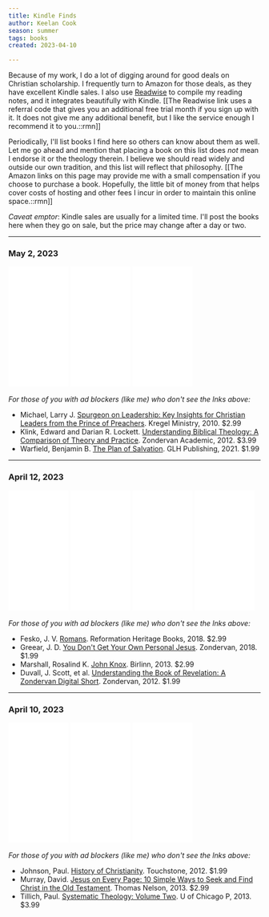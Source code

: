 ```yaml
---
title: Kindle Finds
author: Keelan Cook
season: summer
tags: books
created: 2023-04-10

---
```


Because of my work, I do a lot of digging around for good deals on Christian scholarship. I frequently turn to Amazon for those deals, as they have excellent Kindle sales. I also use [Readwise](https://readwise.io/i/keelan4) to compile my reading notes, and it integrates beautifully with Kindle. 
[[The Readwise link uses a referral code that gives you an additional free trial month if you sign up with it. It does not give me any additional benefit, but I like the service enough I recommend it to you.::rmn]]

Periodically, I'll list books I find here so others can know about them as well. Let me go ahead and mention that placing a book on this list does *not* mean I endorse it or the theology therein. I believe we should read widely and outside our own tradition, and this list will reflect that philosophy.
[[The Amazon links on this page may provide me with a small compensation if you choose to purchase a book. Hopefully, the little bit of money from that helps cover costs of hosting and other fees I incur in order to maintain this online space.::rmn]]

*Caveat emptor*: Kindle sales are usually for a limited time. I'll post the books here when they go on sale, but the price may change after a day or two.

---

### May 2, 2023
<iframe sandbox="allow-popups allow-scripts allow-modals allow-forms allow-same-origin" style="width:120px;height:240px;" marginwidth="0" marginheight="0" scrolling="no" frameborder="0" src="//ws-na.amazon-adsystem.com/widgets/q?ServiceVersion=20070822&OneJS=1&Operation=GetAdHtml&MarketPlace=US&source=ss&ref=as_ss_li_til&ad_type=product_link&tracking_id=keelancook-20&language=en_US&marketplace=amazon&region=US&placement=B005XKI8Q0&asins=B005XKI8Q0&linkId=35f8e40f9481922747f1ef7f41ca8cbb&show_border=true&link_opens_in_new_window=true"></iframe>
<iframe sandbox="allow-popups allow-scripts allow-modals allow-forms allow-same-origin" style="width:120px;height:240px;" marginwidth="0" marginheight="0" scrolling="no" frameborder="0" src="//ws-na.amazon-adsystem.com/widgets/q?ServiceVersion=20070822&OneJS=1&Operation=GetAdHtml&MarketPlace=US&source=ss&ref=as_ss_li_til&ad_type=product_link&tracking_id=keelancook-20&language=en_US&marketplace=amazon&region=US&placement=B007JJSJE4&asins=B007JJSJE4&linkId=0848e69c76674ab646bc97395a7f18aa&show_border=true&link_opens_in_new_window=true"></iframe>
<iframe sandbox="allow-popups allow-scripts allow-modals allow-forms allow-same-origin" style="width:120px;height:240px;" marginwidth="0" marginheight="0" scrolling="no" frameborder="0" src="//ws-na.amazon-adsystem.com/widgets/q?ServiceVersion=20070822&OneJS=1&Operation=GetAdHtml&MarketPlace=US&source=ss&ref=as_ss_li_til&ad_type=product_link&tracking_id=keelancook-20&language=en_US&marketplace=amazon&region=US&placement=B09254CHMB&asins=B09254CHMB&linkId=37b09ec66cb2e55505d8634f2a4f5dc6&show_border=true&link_opens_in_new_window=true"></iframe>

*For those of you with ad blockers (like me) who don't see the lnks above:*
- Michael, Larry J. [Spurgeon on Leadership: Key Insights for Christian Leaders from the Prince of Preachers](https://amzn.to/3Vr2Was). Kregel Ministry, 2010. $2.99
- Klink, Edward and Darian R. Lockett. [Understanding Biblical Theology: A Comparison of Theory and Practice](https://amzn.to/3NvpQeF). Zondervan Academic, 2012. $3.99
- Warfield, Benjamin B. [The Plan of Salvation](https://amzn.to/3Vq8cLf). GLH Publishing, 2021. $1.99

---
### April 12, 2023

<iframe sandbox="allow-popups allow-scripts allow-modals allow-forms allow-same-origin" style="width:120px;height:240px;" marginwidth="0" marginheight="0" scrolling="no" frameborder="0" src="//ws-na.amazon-adsystem.com/widgets/q?ServiceVersion=20070822&OneJS=1&Operation=GetAdHtml&MarketPlace=US&source=ss&ref=as_ss_li_til&ad_type=product_link&tracking_id=keelancook-20&language=en_US&marketplace=amazon&region=US&placement=B07F99NVZW&asins=B07F99NVZW&linkId=fa3f37ba948f18aa6cc8e07300f946e7&show_border=true&link_opens_in_new_window=true"></iframe>
<iframe sandbox="allow-popups allow-scripts allow-modals allow-forms allow-same-origin" style="width:120px;height:240px;" marginwidth="0" marginheight="0" scrolling="no" frameborder="0" src="//ws-na.amazon-adsystem.com/widgets/q?ServiceVersion=20070822&OneJS=1&Operation=GetAdHtml&MarketPlace=US&source=ss&ref=as_ss_li_til&ad_type=product_link&tracking_id=keelancook-20&language=en_US&marketplace=amazon&region=US&placement=B0775F2RDX&asins=B0775F2RDX&linkId=028625a4f66bb7b88c4228fe822fa1c0&show_border=true&link_opens_in_new_window=true"></iframe>
<iframe sandbox="allow-popups allow-scripts allow-modals allow-forms allow-same-origin" style="width:120px;height:240px;" marginwidth="0" marginheight="0" scrolling="no" frameborder="0" src="//ws-na.amazon-adsystem.com/widgets/q?ServiceVersion=20070822&OneJS=1&Operation=GetAdHtml&MarketPlace=US&source=ss&ref=as_ss_li_til&ad_type=product_link&tracking_id=keelancook-20&language=en_US&marketplace=amazon&region=US&placement=B06XSCZT6Q&asins=B06XSCZT6Q&linkId=0c22a508b2013ab196fe722fab832253&show_border=true&link_opens_in_new_window=true"></iframe>
<iframe sandbox="allow-popups allow-scripts allow-modals allow-forms allow-same-origin" style="width:120px;height:240px;" marginwidth="0" marginheight="0" scrolling="no" frameborder="0" src="//ws-na.amazon-adsystem.com/widgets/q?ServiceVersion=20070822&OneJS=1&Operation=GetAdHtml&MarketPlace=US&source=ss&ref=as_ss_li_til&ad_type=product_link&tracking_id=keelancook-20&language=en_US&marketplace=amazon&region=US&placement=B007MEUV56&asins=B007MEUV56&linkId=6c649ce59137b50758cf49a6d773a0e1&show_border=true&link_opens_in_new_window=true"></iframe>

*For those of you with ad blockers (like me) who don't see the lnks above:*
- Fesko, J. V. [Romans](https://amzn.to/3ZWZdlj). Reformation Heritage Books, 2018. $2.99
- Greear, J. D. [You Don't Get Your Own Personal Jesus](https://amzn.to/3mvixIT). Zondervan, 2018. $1.99
- Marshall, Rosalind K. [John Knox](https://amzn.to/43ulY3h). Birlinn, 2013. $2.99
- Duvall, J. Scott, et al. [Understanding the Book of Revelation: A Zondervan Digital Short](https://amzn.to/3MC8ZGI). Zondervan, 2012. $1.99

---

### April 10, 2023

<iframe sandbox="allow-popups allow-scripts allow-modals allow-forms allow-same-origin" style="width:120px;height:240px;" marginwidth="0" marginheight="0" scrolling="no" frameborder="0" src="//ws-na.amazon-adsystem.com/widgets/q?ServiceVersion=20070822&OneJS=1&Operation=GetAdHtml&MarketPlace=US&source=ss&ref=as_ss_li_til&ad_type=product_link&tracking_id=keelancook-20&language=en_US&marketplace=amazon&region=US&placement=B006YDFXQI&asins=B006YDFXQI&linkId=c0cdb289358c99cf5aea829ead634239&show_border=false&link_opens_in_new_window=true"></iframe>
<iframe sandbox="allow-popups allow-scripts allow-modals allow-forms allow-same-origin" style="width:120px;height:240px;" marginwidth="0" marginheight="0" scrolling="no" frameborder="0" src="//ws-na.amazon-adsystem.com/widgets/q?ServiceVersion=20070822&OneJS=1&Operation=GetAdHtml&MarketPlace=US&source=ss&ref=as_ss_li_til&ad_type=product_link&tracking_id=keelancook-20&language=en_US&marketplace=amazon&region=US&placement=B00B7QRAMM&asins=B00B7QRAMM&linkId=4c73c1ecc9f1478b876391ee3954c87f&show_border=true&link_opens_in_new_window=true"></iframe>
<iframe sandbox="allow-popups allow-scripts allow-modals allow-forms allow-same-origin" style="width:120px;height:240px;" marginwidth="0" marginheight="0" scrolling="no" frameborder="0" src="//ws-na.amazon-adsystem.com/widgets/q?ServiceVersion=20070822&OneJS=1&Operation=GetAdHtml&MarketPlace=US&source=ss&ref=as_ss_li_til&ad_type=product_link&tracking_id=keelancook-20&language=en_US&marketplace=amazon&region=US&placement=B00IL4ETD6&asins=B00IL4ETD6&linkId=5732b4170a17a2f27e70103242d93ddb&show_border=true&link_opens_in_new_window=true"></iframe>

*For those of you with ad blockers (like me) who don't see the lnks above:*
- Johnson, Paul. [History of Christianity](https://amzn.to/3Ks5Aau). Touchstone, 2012. $1.99
- Murray, David. [Jesus on Every Page: 10 Simple Ways to Seek and Find Christ in the Old Testament](https://amzn.to/3MyuYhB). Thomas Nelson, 2013. $2.99
- Tillich, Paul. [Systematic Theology: Volume Two](https://amzn.to/3zIVXzq). U of Chicago P, 2013. $3.99